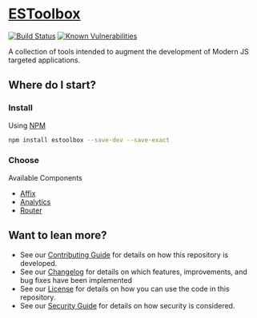 
# [ESToolbox](https://github.com/dbtedman/estoolbox)

[![Build Status](https://img.shields.io/travis/dbtedman/estoolbox.svg?label=tests)](https://travis-ci.org/dbtedman/estoolbox)
[![Known Vulnerabilities](https://snyk.io/test/github/dbtedman/estoolbox/badge.svg?targetFile=package.json)](https://snyk.io/test/github/dbtedman/estoolbox?targetFile=package.json)

A collection of tools intended to augment the development of Modern JS targeted applications.

## Where do I start?

### Install

Using [NPM](https://www.npmjs.com)

```bash
npm install estoolbox --save-dev --save-exact
```

### Choose

Available Components

* [Affix](docs/Affix.md)
* [Analytics](docs/Analytics.md)
* [Router](docs/Router.md)

## Want to lean more?

* See our [Contributing Guide](CONTRIBUTING.md) for details on how this repository is developed.
* See our [Changelog](CHANGELOG.md) for details on which features, improvements, and bug fixes have been implemented
* See our [License](LICENSE.md) for details on how you can use the code in this repository.
* See our [Security Guide](SECURITY.md) for details on how security is considered.

